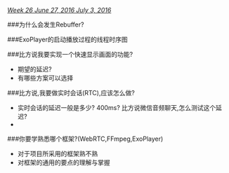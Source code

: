 *[Week 26	June 27, 2016	July 3, 2016](http://www.epochconverter.com/weeks/2016)*

###为什么会发生Rebuffer?

###ExoPlayer的启动播放过程的线程时序图

###比方说我要实现一个快速显示画面的功能?
* 期望的延迟?
* 有哪些方案可以选择

###比方说,我要做实时会话(RTC),应该怎么做?
* 实时会话的延迟一般是多少? 400ms? 比方说微信音频聊天,怎么测试这个延迟?
* 

###你要学熟悉哪个框架?(WebRTC,FFmpeg,ExoPlayer)
* 对于项目所采用的框架熟不熟
* 对框架的通用的要点的理解与掌握

